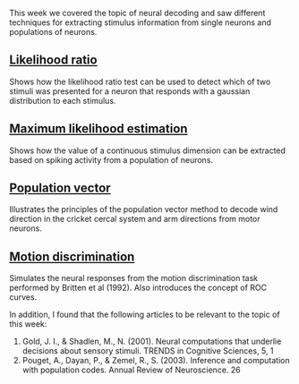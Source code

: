 This week we covered the topic of neural decoding and saw different techniques for extracting stimulus information from single neurons and populations of neurons.

## [Likelihood ratio](likelihood_ratio.ipynb)
Shows how the likelihood ratio test can be used to detect which of two stimuli was presented for a neuron that responds with a gaussian distribution to each stimulus.

## [Maximum likelihood estimation](maximum_likelihood_estimation.ipynb)
Shows how the value of a continuous stimulus dimension can be extracted based on spiking activity from a population of neurons.

## [Population vector](population_decoding.ipynb)
Illustrates the principles of the population vector method to decode wind direction in the cricket cercal system and arm directions from motor neurons.

## [Motion discrimination](motion_discrimination.ipynb)
Simulates the neural responses from the motion discrimination task performed by Britten et al (1992). Also introduces the concept of ROC curves.

In addition, I found that the following articles to be relevant to the topic of this week:

1. Gold, J. I., & Shadlen, M., N. (2001). Neural computations that underlie decisions about sensory stimuli. TRENDS in Cognitive Sciences, 5, 1
2. Pouget, A., Dayan, P., & Zemel, R., S. (2003). Inference and computation with population codes. Annual Review of Neuroscience. 26